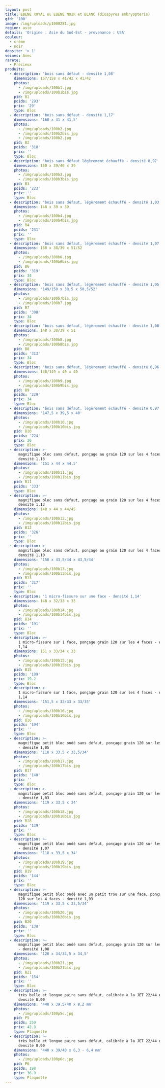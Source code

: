 ```yaml
---
layout: post
title: EBENE ROYAL ou EBENE NOIR et BLANC (diospyros embryopteris)
gid: '100'
image: /img/uploads/p1000281.jpg
region: asie
details: 'Origine : Asie du Sud-Est - provenance : USA'
couleur:
  - crème
  - noir
densite: '> 1'
veines: Avec
rarete:
  - Précieux
produits:
  - description: 'bois sans défaut - densité 1,08'
    dimensions: 157/158 x 41/42 x 41/42
    photos:
      - /img/uploads/100b1.jpg
      - /img/uploads/100b1bis.jpg
    pid: B1
    poids: '293'
    prix: '29'
    type: Bloc
  - description: 'bois sans défaut - densité 1,17'
    dimensions: '160 x 41 x 41,5'
    photos:
      - /img/uploads/100b2.jpg
      - /img/uploads/100b2bis.jpg
      - /img/uploads/100b2.jpg
    pid: B2
    poids: '318'
    prix: ''
    type: Bloc
  - description: 'bois sans défaut légèrement échauffé - densité 0,97'
    dimensions: 150 x 39/40 x 39
    photos:
      - /img/uploads/100b3.jpg
      - /img/uploads/100b3bis.jpg
    pid: B3
    poids: '223'
    prix: ''
    type: Bloc
  - description: 'bois sans défaut, légèrement échauffé - densité 1,03'
    dimensions: 148 x 39 x 39
    photos:
      - /img/uploads/100b4.jpg
      - /img/uploads/100b4bis.jpg
    pid: B4
    poids: '231'
    prix: ''
    type: Bloc
  - description: 'bois sans défaut, légèrement échauffé - densité 1,07'
    dimensions: 150 x 38/39 x 51/52
    photos:
      - /img/uploads/100b6.jpg
      - /img/uploads/100b6bis.jpg
    pid: B6
    poids: '319'
    prix: 34
    type: Bloc
  - description: 'bois sans défaut, légèrement échauffé - densité 1,05'
    dimensions: '149/150 x 38,5 x 50,5/52'
    photos:
      - /img/uploads/100b7bis.jpg
      - /img/uploads/100b7.jpg
    pid: B7
    poids: '308'
    prix: 34
    type: Bloc
  - description: 'bois sans défaut, légèrement échauffé - densité 1,08'
    dimensions: 148 x 38/39 x 51
    photos:
      - /img/uploads/100b8.jpg
      - /img/uploads/100b8bis.jpg
    pid: B8
    poids: '313'
    prix: 34
    type: Bloc
  - description: 'bois sans défaut, légèrement échauffé - densité 0,96'
    dimensions: 148/149 x 40 x 40
    photos:
      - /img/uploads/100b9.jpg
      - /img/uploads/100b9bis.jpg
    pid: B9
    poids: '229'
    prix: 34
    type: Bloc
  - description: 'bois sans défaut, légèrement échauffé - densité 0,97'
    dimensions: '147,5 x 39,5 x 40'
    photos:
      - /img/uploads/100b10.jpg
      - /img/uploads/100b10bis.jpg
    pid: B10
    poids: '224'
    prix: 26
    type: Bloc
  - description: >-
      magnifique bloc sans défaut, ponçage au grain 120 sur les 4 faces -
      densité 1,13
    dimensions: '151 x 44 x 44,5'
    photos:
      - /img/uploads/100b11.jpg
      - /img/uploads/100b11bis.jpg
    pid: B11
    poids: '333'
    type: Bloc
  - description: >-
      magnifique bloc sans défaut, ponçage au grain 120 sur les 4 faces -
      densité 1,13
    dimensions: 148 x 44 x 44/45
    photos:
      - /img/uploads/100b12.jpg
      - /img/uploads/100b12bis.jpg
    pid: B12
    poids: '326'
    prix: ''
    type: Bloc
  - description: >-
      magnifique bloc sans défaut, ponçage au grain 120 sur les 4 faces -
      densité 1,10
    dimensions: '150 x 43,5/44 x 43,5/44'
    photos:
      - /img/uploads/100b13.jpg
      - /img/uploads/100b13bis.jpg
    pid: B13
    poids: '317'
    prix: ''
    type: Bloc
  - description: '1 micro-fissure sur une face - densité 1,14'
    dimensions: 148 x 32/33 x 33
    photos:
      - /img/uploads/100b14.jpg
      - /img/uploads/100b14bis.jpg
    pid: B14
    poids: '191'
    prix: ''
    type: Bloc
  - description: >-
      1 micro-fissure sur 1 face, ponçage grain 120 sur les 4 faces - densité
      1,14
    dimensions: 151 x 33/34 x 33
    photos:
      - /img/uploads/100b15.jpg
      - /img/uploads/100b15bis.jpg
    pid: B15
    poids: '189'
    prix: 19.2
    type: Bloc
  - description: >-
      1 micro-fissure sur 1 face, ponçage grain 120 sur les 4 faces - densité
      1,14
    dimensions: '151,5 x 32/33 x 33/35'
    photos:
      - /img/uploads/100b16.jpg
      - /img/uploads/100b16bis.jpg
    pid: B16
    poids: '194'
    prix: ''
    type: Bloc
  - description: >-
      magnifique petit bloc ondé sans défaut, ponçage grain 120 sur les 4 faces
      - densité 1,05
    dimensions: '118 x 33,5 x 33,5/34'
    photos:
      - /img/uploads/100b17.jpg
      - /img/uploads/100b17bis.jpg
    pid: B17
    poids: '140'
    prix: ''
    type: Bloc
  - description: >-
      magnifique petit bloc ondé sans défaut, ponçage grain 120 sur les 4 faces
      - densité 1,03
    dimensions: '119 x 33,5 x 34'
    photos:
      - /img/uploads/100b18.jpg
      - /img/uploads/100b18bis.jpg
    pid: B18
    poids: '139'
    prix: ''
    type: Bloc
  - description: >-
      magnifique petit bloc ondé sans défaut, ponçage grain 120 sur les 4 faces
      - densité 1,07
    dimensions: '118 x 33,5 x 34'
    photos:
      - /img/uploads/100b19.jpg
      - /img/uploads/100b19bis.jpg
    pid: B19
    poids: '144'
    prix: ''
    type: Bloc
  - description: >-
      magnifique petit bloc ondé avec un petit trou sur une face, ponçage grain
      120 sur les 4 faces - densité 1,03
    dimensions: '119 x 33,5 x 33,5/34'
    photos:
      - /img/uploads/100b20.jpg
      - /img/uploads/100b20bis.jpg
    pid: B20
    poids: '138'
    prix: ''
    type: Bloc
  - description: >-
      magnifique petit bloc ondé sans défaut, ponçage grain 120 sur les 4 faces
      - densité 1,08
    dimensions: '120 x 34/34,5 x 34,5'
    photos:
      - /img/uploads/100b21.jpg
      - /img/uploads/100b21bis.jpg
    pid: B21
    poids: '154'
    prix: ''
    type: Bloc
  - description: >-
      très belle et longue paire sans défaut, calibrée à la JET 22/44 grain 80 -
      densité 0,90
    dimensions: '440 x 39,5/40 x 8,2 mm'
    photos:
      - /img/uploads/100p5c.jpg
    pid: P5
    poids: 259
    prix: 42.8
    type: Plaquette
  - description: >-
      très belle et longue paire sans défaut, calibrée à la JET 22/44 grain 80 -
      densité 0,90
    dimensions: '440 x 39/40 x 6,3 - 6,4 mm'
    photos:
      - /img/uploads/100p6c.jpg
    pid: P6
    poids: 198
    prix: 36.9
    type: Plaquette
---
```


